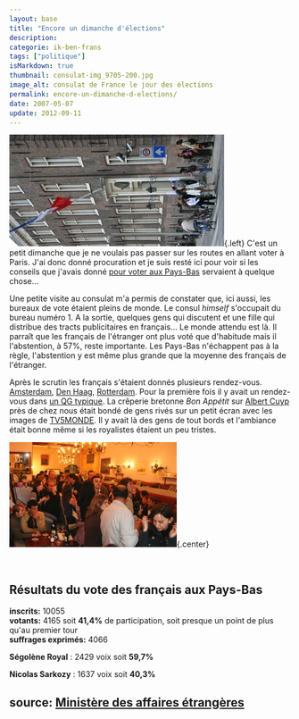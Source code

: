 ```yaml
---
layout: base
title: "Encore un dimanche d'élections"
description: 
categorie: ik-ben-frans
tags: ["politique"]
isMarkdown: true
thumbnail: consulat-img_9705-200.jpg
image_alt: consulat de France le jour des élections
permalink: encore-un-dimanche-d-elections/
date: 2007-05-07
update: 2012-09-11
---
```




![consulat de France le jour des élections](consulat-img_9705-200.jpg){.left}
C'est un petit dimanche que je ne voulais pas passer sur les routes en allant voter à Paris. J'ai donc donné procuration et je suis resté ici pour voir si les conseils que j'avais donné [pour voter aux Pays-Bas](/pour-voter-aux-pays-bas) servaient à quelque chose...

Une petite visite au consulat m'a permis de constater que, ici aussi, les bureaux de vote étaient pleins de monde. Le consul *himself* s'occupait du bureau numéro 1. A la sortie, quelques gens qui discutent et une fille qui distribue des tracts publicitaires en français... Le monde attendu est là. Il parraît que les français de l'étranger ont plus voté que d'habitude mais il l'abstention, à 57%, reste importante. Les Pays-Bas n'échappent pas à la règle, l'abstention y est même plus grande que la moyenne des français de l'étranger.

Après le scrutin les français s'étaient donnés plusieurs rendez-vous. [Amsterdam](http://www.leforum.nl/phpBB/viewtopic.php?t=9268&postdays=0&postorder=asc&start=0), [Den Haag](http://www.leforum.nl/phpBB/viewtopic.php?t=9239&start=0&postdays=0&postorder=asc&highlight=), [Rotterdam](http://www.leforum.nl/phpBB/viewtopic.php?t=9187). Pour la première fois il y avait un rendez-vous dans [un QG typique](http://www.leforum.nl/phpBB/viewtopic.php?t=9311). La crêperie bretonne *Bon Appétit* sur [Albert Cuyp](/albert-cuyp-le-marche) près de chez nous était bondé de gens rivés sur un petit écran avec les images de [TV5MONDE](http://tv5.org/TV5Site/elections2007/). Il y avait là des gens de tout bords et l'ambiance était bonne même si les royalistes étaient un peu tristes.

![dans la crêperie bretonne](resultats2-img_9711.jpg){.center}

<!-- HTML -->
<br style="clear:both" />
<!-- / HTML -->

## Résultats du vote des français aux Pays-Bas

**inscrits:** 10055  
**votants:** 4165 soit **41,4%** de participation, soit presque un point de plus qu'au premier tour   
**suffrages exprimés:** 4066

**Ségolène Royal** : 2429 voix soit **59,7%** 

**Nicolas Sarkozy** : 1637 voix soit **40,3%**

source: [Ministère des affaires étrangères](http://www.diplomatie.gouv.fr/fr/IMG/pdf/MAE_Resultats_2eme_tour.pdf)
---